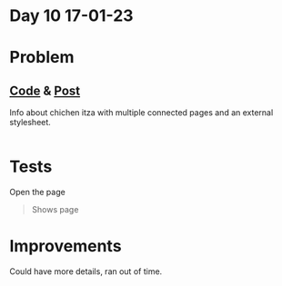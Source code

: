# Day 10 17-01-23

# Problem

## [Code](https://github.com/sohrabhamza/Days-of-code-JS/tree/main/Day%2010) & [Post](https://www.linkedin.com/posts/sohrab-hamza-ab13151a5_vitbhopalgaming-daysofcode-day9-activity-7021181184688689152-ZOwI?utm_source=share&utm_medium=member_desktop)

Info about chichen itza with multiple connected pages and an external stylesheet. 

<img title="" src="https://i.imgur.com/EhJQVvc.png" alt="" href="https://i.imgur.com/lmZchNC.png">

# Tests

Open the page

> Shows page

# Improvements

Could have more details, ran out of time. 
